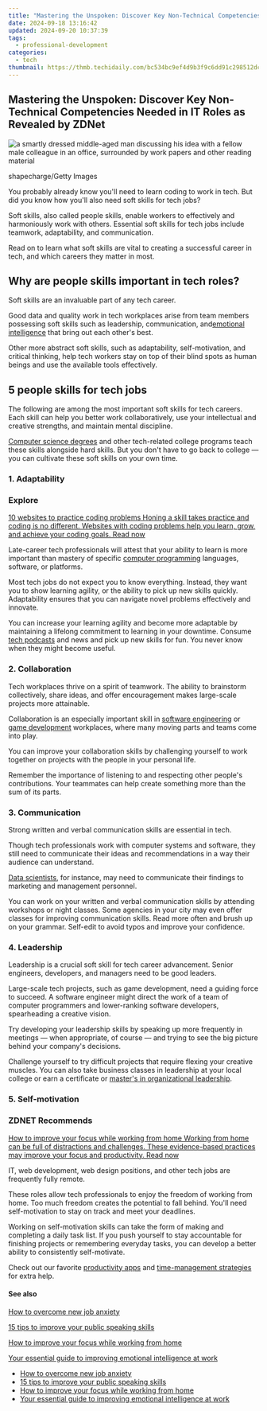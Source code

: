 ```yaml
---
title: "Mastering the Unspoken: Discover Key Non-Technical Competencies Needed in IT Roles as Revealed by ZDNet"
date: 2024-09-18 13:16:42
updated: 2024-09-20 10:37:39
tags:
  - professional-development
categories:
  - tech
thumbnail: https://thmb.techidaily.com/bc534bc9ef4d9b3f9c6dd91c298512dc6fbda892688583d91964121896089fd7.jpg
---
```


## Mastering the Unspoken: Discover Key Non-Technical Competencies Needed in IT Roles as Revealed by ZDNet

![a smartly dressed middle-aged man discussing his idea with a fellow male colleague in an office, surrounded by work papers and other reading material](https://www.zdnet.com/a/img/resize/cd8b3d63103930ee5992819e9af6653cd552542c/2022/05/25/8c4744f4-6205-45bc-aa43-c5ce9402e3d6/man-explaining-vision-to-boss-negotiation-meeting.jpg?auto=webp&width=1280)

shapecharge/Getty Images

You probably already know you'll need to learn coding to work in tech. But did you know how you'll also need soft skills for tech jobs?

 Soft skills, also called people skills, enable workers to effectively and harmoniously work with others. Essential soft skills for tech jobs include teamwork, adaptability, and communication.

Read on to learn what soft skills are vital to creating a successful career in tech, and which careers they matter in most.

## Why are people skills important in tech roles?

Soft skills are an invaluable part of any tech career.

Good data and quality work in tech workplaces arise from team members possessing soft skills such as leadership, communication, and[emotional intelligence](https://www.zdnet.com/education/professional-development/emotional-intelligence-at-work-guide/) that bring out each other's best.

Other more abstract soft skills, such as adaptability, self-motivation, and critical thinking, help tech workers stay on top of their blind spots as human beings and use the available tools effectively.

## 5 people skills for tech jobs  

The following are among the most important soft skills for tech careers. Each skill can help you better work collaboratively, use your intellectual and creative strengths, and maintain mental discipline.

[Computer science degrees](https://www.zdnet.com/education/computers-tech/best-online-computer-science-degree/) and other tech-related college programs teach these skills alongside hard skills. But you don't have to go back to college — you can cultivate these soft skills on your own time.

### 1\. Adaptability

### Explore

[10 websites to practice coding problems Honing a skill takes practice and coding is no different. Websites with coding problems help you learn, grow, and achieve your coding goals.  Read now](https://www.zdnet.com/article/practice-coding-problems/)

Late-career tech professionals will attest that your ability to learn is more important than mastery of specific [computer programming](https://www.zdnet.com/education/computers-tech/what-is-computer-programming/) languages, software, or platforms. 

Most tech jobs do not expect you to know everything. Instead, they want you to show learning agility, or the ability to pick up new skills quickly. Adaptability ensures that you can navigate novel problems effectively and innovate.

You can increase your learning agility and become more adaptable by maintaining a lifelong commitment to learning in your downtime. Consume [tech podcasts](https://www.zdnet.com/education/computers-tech/best-tech-podcasts/) and news and pick up new skills for fun. You never know when they might become useful.

### 2\. Collaboration

Tech workplaces thrive on a spirit of teamwork. The ability to brainstorm collectively, share ideas, and offer encouragement makes large-scale projects more attainable. 

Collaboration is an especially important skill in [software engineering](https://www.zdnet.com/education/computers-tech/how-to-become-software-engineer/) or [game development](https://www.zdnet.com/education/computers-tech/how-to-become-a-video-game-developer/) workplaces, where many moving parts and teams come into play.

You can improve your collaboration skills by challenging yourself to work together on projects with the people in your personal life. 

Remember the importance of listening to and respecting other people's contributions. Your teammates can help create something more than the sum of its parts.

### 3\. Communication

Strong written and verbal communication skills are essential in tech. 

Though tech professionals work with computer systems and software, they still need to communicate their ideas and recommendations in a way their audience can understand.

[Data scientists](https://www.zdnet.com/education/computers-tech/data-scientist-jobs/), for instance, may need to communicate their findings to marketing and management personnel. 

You can work on your written and verbal communication skills by attending workshops or night classes. Some agencies in your city may even offer classes for improving communication skills. Read more often and brush up on your grammar. Self-edit to avoid typos and improve your confidence.

### 4\. Leadership

Leadership is a crucial soft skill for tech career advancement. Senior engineers, developers, and managers need to be good leaders. 

Large-scale tech projects, such as game development, need a guiding force to succeed. A software engineer might direct the work of a team of computer programmers and lower-ranking software developers, spearheading a creative vision.

Try developing your leadership skills by speaking up more frequently in meetings — when appropriate, of course — and trying to see the big picture behind your company's decisions. 

Challenge yourself to try difficult projects that require flexing your creative muscles. You can also take business classes in leadership at your local college or earn a certificate or [master's in organizational leadership](https://www.zdnet.com/education/business-management/best-online-organizational-leadership-masters/).

### 5\. Self-motivation

### **ZDNET** Recommends

[How to improve your focus while working from home Working from home can be full of distractions and challenges. These evidence-based practices may improve your focus and productivity.  Read now](https://www.zdnet.com/article/improve-focus-while-you-work-from-home/)

IT, web development, web design positions, and other tech jobs are frequently fully remote. 

These roles allow tech professionals to enjoy the freedom of working from home. Too much freedom creates the potential to fall behind. You'll need self-motivation to stay on track and meet your deadlines.

Working on self-motivation skills can take the form of making and completing a daily task list. If you push yourself to stay accountable for finishing projects or remembering everyday tasks, you can develop a better ability to consistently self-motivate.

Check out our favorite [productivity apps](https://www.zdnet.com/education/professional-development/best-productivity-apps/) and [time-management strategies](https://www.zdnet.com/education/professional-development/time-management-strategies-to-become-efficient-at-work/) for extra help.

#### See also

[How to overcome new job anxiety](https://www.zdnet.com/article/overcome-new-job-anxiety/ "How to overcome new job anxiety")

[15 tips to improve your public speaking skills](https://www.zdnet.com/article/public-speaking-tips/ "15 tips to improve your public speaking skills")

[How to improve your focus while working from home](https://www.zdnet.com/article/improve-focus-while-you-work-from-home/ "How to improve your focus while working from home")

[Your essential guide to improving emotional intelligence at work](https://www.zdnet.com/article/emotional-intelligence-at-work-guide/ "Your essential guide to improving emotional intelligence at work")

* [How to overcome new job anxiety](https://www.zdnet.com/article/overcome-new-job-anxiety/ "How to overcome new job anxiety")
* [15 tips to improve your public speaking skills](https://www.zdnet.com/article/public-speaking-tips/ "15 tips to improve your public speaking skills")
* [How to improve your focus while working from home](https://www.zdnet.com/article/improve-focus-while-you-work-from-home/ "How to improve your focus while working from home")
* [Your essential guide to improving emotional intelligence at work](https://www.zdnet.com/article/emotional-intelligence-at-work-guide/ "Your essential guide to improving emotional intelligence at work")

<ins class="adsbygoogle"
     style="display:block"
     data-ad-format="autorelaxed"
     data-ad-client="ca-pub-7571918770474297"
     data-ad-slot="1223367746"></ins>



<ins class="adsbygoogle"
     style="display:block"
     data-ad-client="ca-pub-7571918770474297"
     data-ad-slot="8358498916"
     data-ad-format="auto"
     data-full-width-responsive="true"></ins>
